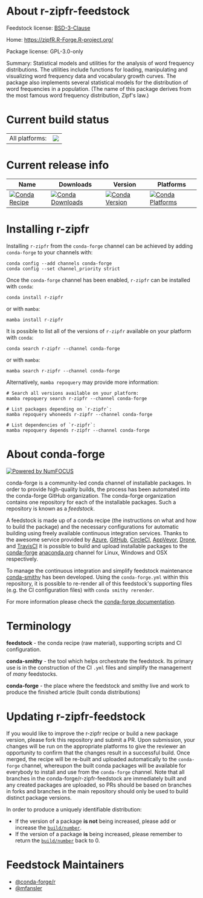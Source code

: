 About r-zipfr-feedstock
=======================

Feedstock license: [BSD-3-Clause](https://github.com/conda-forge/r-zipfr-feedstock/blob/main/LICENSE.txt)

Home: https://zipfR.R-Forge.R-project.org/

Package license: GPL-3.0-only

Summary: Statistical models and utilities for the analysis of word frequency distributions. The utilities include functions for loading, manipulating and visualizing word frequency data and vocabulary growth curves.  The package also implements several statistical models for the distribution of word frequencies in a population.  (The name of this package derives from the most famous word frequency distribution, Zipf's law.)

Current build status
====================


<table><tr><td>All platforms:</td>
    <td>
      <a href="https://dev.azure.com/conda-forge/feedstock-builds/_build/latest?definitionId=14883&branchName=main">
        <img src="https://dev.azure.com/conda-forge/feedstock-builds/_apis/build/status/r-zipfr-feedstock?branchName=main">
      </a>
    </td>
  </tr>
</table>

Current release info
====================

| Name | Downloads | Version | Platforms |
| --- | --- | --- | --- |
| [![Conda Recipe](https://img.shields.io/badge/recipe-r--zipfr-green.svg)](https://anaconda.org/conda-forge/r-zipfr) | [![Conda Downloads](https://img.shields.io/conda/dn/conda-forge/r-zipfr.svg)](https://anaconda.org/conda-forge/r-zipfr) | [![Conda Version](https://img.shields.io/conda/vn/conda-forge/r-zipfr.svg)](https://anaconda.org/conda-forge/r-zipfr) | [![Conda Platforms](https://img.shields.io/conda/pn/conda-forge/r-zipfr.svg)](https://anaconda.org/conda-forge/r-zipfr) |

Installing r-zipfr
==================

Installing `r-zipfr` from the `conda-forge` channel can be achieved by adding `conda-forge` to your channels with:

```
conda config --add channels conda-forge
conda config --set channel_priority strict
```

Once the `conda-forge` channel has been enabled, `r-zipfr` can be installed with `conda`:

```
conda install r-zipfr
```

or with `mamba`:

```
mamba install r-zipfr
```

It is possible to list all of the versions of `r-zipfr` available on your platform with `conda`:

```
conda search r-zipfr --channel conda-forge
```

or with `mamba`:

```
mamba search r-zipfr --channel conda-forge
```

Alternatively, `mamba repoquery` may provide more information:

```
# Search all versions available on your platform:
mamba repoquery search r-zipfr --channel conda-forge

# List packages depending on `r-zipfr`:
mamba repoquery whoneeds r-zipfr --channel conda-forge

# List dependencies of `r-zipfr`:
mamba repoquery depends r-zipfr --channel conda-forge
```


About conda-forge
=================

[![Powered by
NumFOCUS](https://img.shields.io/badge/powered%20by-NumFOCUS-orange.svg?style=flat&colorA=E1523D&colorB=007D8A)](https://numfocus.org)

conda-forge is a community-led conda channel of installable packages.
In order to provide high-quality builds, the process has been automated into the
conda-forge GitHub organization. The conda-forge organization contains one repository
for each of the installable packages. Such a repository is known as a *feedstock*.

A feedstock is made up of a conda recipe (the instructions on what and how to build
the package) and the necessary configurations for automatic building using freely
available continuous integration services. Thanks to the awesome service provided by
[Azure](https://azure.microsoft.com/en-us/services/devops/), [GitHub](https://github.com/),
[CircleCI](https://circleci.com/), [AppVeyor](https://www.appveyor.com/),
[Drone](https://cloud.drone.io/welcome), and [TravisCI](https://travis-ci.com/)
it is possible to build and upload installable packages to the
[conda-forge](https://anaconda.org/conda-forge) [anaconda.org](https://anaconda.org/)
channel for Linux, Windows and OSX respectively.

To manage the continuous integration and simplify feedstock maintenance
[conda-smithy](https://github.com/conda-forge/conda-smithy) has been developed.
Using the ``conda-forge.yml`` within this repository, it is possible to re-render all of
this feedstock's supporting files (e.g. the CI configuration files) with ``conda smithy rerender``.

For more information please check the [conda-forge documentation](https://conda-forge.org/docs/).

Terminology
===========

**feedstock** - the conda recipe (raw material), supporting scripts and CI configuration.

**conda-smithy** - the tool which helps orchestrate the feedstock.
                   Its primary use is in the construction of the CI ``.yml`` files
                   and simplify the management of *many* feedstocks.

**conda-forge** - the place where the feedstock and smithy live and work to
                  produce the finished article (built conda distributions)


Updating r-zipfr-feedstock
==========================

If you would like to improve the r-zipfr recipe or build a new
package version, please fork this repository and submit a PR. Upon submission,
your changes will be run on the appropriate platforms to give the reviewer an
opportunity to confirm that the changes result in a successful build. Once
merged, the recipe will be re-built and uploaded automatically to the
`conda-forge` channel, whereupon the built conda packages will be available for
everybody to install and use from the `conda-forge` channel.
Note that all branches in the conda-forge/r-zipfr-feedstock are
immediately built and any created packages are uploaded, so PRs should be based
on branches in forks and branches in the main repository should only be used to
build distinct package versions.

In order to produce a uniquely identifiable distribution:
 * If the version of a package **is not** being increased, please add or increase
   the [``build/number``](https://docs.conda.io/projects/conda-build/en/latest/resources/define-metadata.html#build-number-and-string).
 * If the version of a package **is** being increased, please remember to return
   the [``build/number``](https://docs.conda.io/projects/conda-build/en/latest/resources/define-metadata.html#build-number-and-string)
   back to 0.

Feedstock Maintainers
=====================

* [@conda-forge/r](https://github.com/conda-forge/r/)
* [@mfansler](https://github.com/mfansler/)

